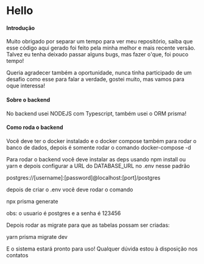# Hello 

#### Introdução


Muito obrigado por separar um tempo para ver meu repositório, saiba que esse código aqui gerado foi feito pela minha melhor e mais recente versão. Talvez eu tenha deixado passar alguns bugs, mas fazer o'que, foi pouco tempo! 

Queria agradecer também a oportunidade, nunca tinha participado de um desafio como esse para falar a verdade, gostei muito, mas vamos para oque interessa!

#### Sobre o backend

No backend usei NODEJS com Typescript, também usei o ORM prisma!

#### Como roda o backend

Você deve ter o docker instalado e o docker compose também para rodar o banco de dados, depois é somente rodar o comando docker-compose -d 

Para rodar o backend você deve instalar as deps usando npm install ou yarn e depois configurar a URL do DATABASE_URL no .env nesse padrão

postgres://[username]:[password]@localhost:[port]/postgres

depois de criar o .env você deve rodar o comando 

npx prisma generate

obs: o usuario é postgres e a senha é 123456

Depois rodar as migrate para que as tabelas possam ser criadas:

yarn prisma migrate dev

E o sistema estará pronto para uso! Qualquer dúvida estou à disposição nos contatos




